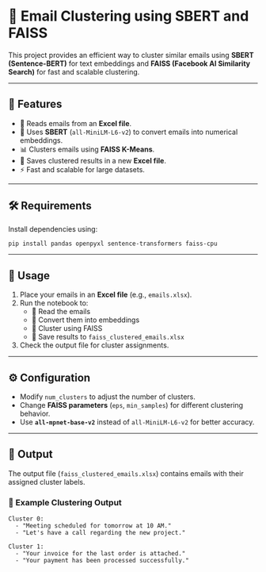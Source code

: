 # 📌 Email Clustering using SBERT and FAISS

This project provides an efficient way to cluster similar emails using **SBERT (Sentence-BERT)** for text embeddings and **FAISS (Facebook AI Similarity Search)** for fast and scalable clustering.

---

## 🚀 Features
- 📂 Reads emails from an **Excel file**.
- 🤖 Uses **SBERT** (`all-MiniLM-L6-v2`) to convert emails into numerical embeddings.
- 📊 Clusters emails using **FAISS K-Means**.
- 💾 Saves clustered results in a new **Excel file**.
- ⚡ Fast and scalable for large datasets.

---

## 🛠 Requirements
Install dependencies using:
```bash
pip install pandas openpyxl sentence-transformers faiss-cpu
```

---

## 📌 Usage
1. Place your emails in an **Excel file** (e.g., `emails.xlsx`).
2. Run the notebook to:
   - 📖 Read the emails
   - 🔢 Convert them into embeddings
   - 📌 Cluster using FAISS
   - 💾 Save results to `faiss_clustered_emails.xlsx`
3. Check the output file for cluster assignments.

---

## ⚙️ Configuration
- Modify `num_clusters` to adjust the number of clusters.
- Change **FAISS parameters** (`eps`, `min_samples`) for different clustering behavior.
- Use **`all-mpnet-base-v2`** instead of `all-MiniLM-L6-v2` for better accuracy.

---

## 📄 Output
The output file (`faiss_clustered_emails.xlsx`) contains emails with their assigned cluster labels.

### 🔹 Example Clustering Output
```
Cluster 0:
  - "Meeting scheduled for tomorrow at 10 AM."
  - "Let's have a call regarding the new project."

Cluster 1:
  - "Your invoice for the last order is attached."
  - "Your payment has been processed successfully."
```
